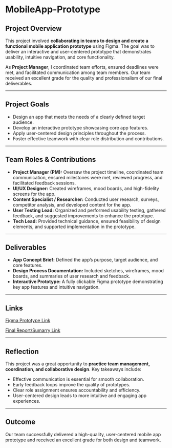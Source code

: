 # MobileApp-Prototype

## Project Overview
This project involved **collaborating in teams to design and create a functional mobile application prototype** using Figma. The goal was to deliver an interactive and user-centered prototype that demonstrates usability, intuitive navigation, and core functionality.

As **Project Manager**, I coordinated team efforts, ensured deadlines were met, and facilitated communication among team members. Our team received an excellent grade for the quality and professionalism of our final deliverables.

---

## Project Goals
- Design an app that meets the needs of a clearly defined target audience.
- Develop an interactive prototype showcasing core app features.
- Apply user-centered design principles throughout the process.
- Foster effective teamwork with clear role distribution and contributions.

---

## Team Roles & Contributions
- **Project Manager (PM):** Oversaw the project timeline, coordinated team communication, ensured milestones were met, reviewed progress, and facilitated feedback sessions.
- **UI/UX Designer:** Created wireframes, mood boards, and high-fidelity screens for the app.
- **Content Specialist / Researcher:** Conducted user research, surveys, competitor analysis, and developed content for the app.
- **User Testing Lead:** Organized and performed usability testing, gathered feedback, and suggested improvements to enhance the prototype.
- **Tech Lead:** Provided technical guidance, ensured feasibility of design elements, and supported implementation in the prototype.

---

## Deliverables
- **App Concept Brief:** Defined the app’s purpose, target audience, and core features.
- **Design Process Documentation:** Included sketches, wireframes, mood boards, and summaries of user research and feedback.
- **Interactive Prototype:** A fully clickable Figma prototype demonstrating key app features and intuitive navigation.

---

## Links 
[Figma Prototype Link](https://www.figma.com/proto/ptjST4NZ5PVzQqq1xhQvYx/Untitled?page-id=0%3A1&node-id=0-3495&viewport=302%2C279%2C0.05&t=bqvkBNPZ6J66uf0r-1&scaling=min-zoom&content-scaling=fixed&starting-point-node-id=0%3A4668&classId=cd5a74d2-3e65-47d3-8eb6-15e20d4b30d1&assignmentId=3c4b9706-f660-4f2b-a508-d5c2901a205d&submissionId=922a4ec9-8706-9200-32d7-6e3b0517897e)

[Final Report/Sumarry Link](https://www.figma.com/design/CHttczO1EdAI0ut4ufok4J/Final-Report-Summary-Digital-Product-1?node-id=1-3669&t=Qnpsn6hlkiPMvjUt-0)


---

## Reflection
This project was a great opportunity to **practice team management, coordination, and collaborative design**. Key takeaways include:
- Effective communication is essential for smooth collaboration.
- Early feedback loops improve the quality of prototypes.
- Clear role assignment ensures accountability and efficiency.
- User-centered design leads to more intuitive and engaging app experiences.

---

## Outcome
Our team successfully delivered a high-quality, user-centered mobile app prototype and received an excellent grade for both design and teamwork.
